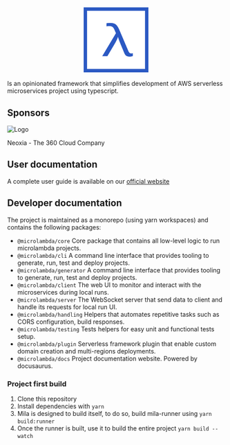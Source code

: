 <h1 align="center"></h1>
<p align="center">
  <img width="150" height="150" src="https://raw.githubusercontent.com/microlambda/.github/e6430357d33bcadea731c5979c5f837afb6a9d8f/logo-blue.svg" alt="Logo"/>
</p>

Is an opinionated framework that simplifies development of AWS serverless microservices
project using typescript.

## Sponsors

<img width="150" height="150" src="https://avatars.githubusercontent.com/u/1021573?s=50" alt="Logo"/>

Neoxia - The 360 Cloud Company

## User documentation

A complete user guide is available on our [official website](https://microlambda.dev)

## Developer documentation

The project is maintained as a monorepo (using yarn workspaces) and contains the following packages:

* `@microlambda/core` Core package that contains all low-level logic to run microlambda projects.
* `@microlambda/cli` A command line interface that provides tooling to generate, run, test and deploy projects.
* `@microlambda/generator` A command line interface that provides tooling to generate, run, test and deploy projects.
* `@microlambda/client` The web UI to monitor and interact with the microservices during local runs.
* `@microlambda/server` The WebSocket server that send data to client and handle its requests for local run UI.
* `@microlambda/handling` Helpers that automates repetitive tasks such as CORS configuration, build responses.
* `@microlambda/testing` Tests helpers for easy unit and functional tests setup. 
* `@microlambda/plugin` Serverless framework plugin that enable custom domain creation and multi-regions deployments. 
* `@microlambda/docs` Project documentation website. Powered by docusaurus.

### Project first build

1. Clone this repository
2. Install dependencies with `yarn`
3. Mila is designed to build itself, to do so, build mila-runner using ``yarn build:runner``
4. Once the runner is built, use it to build the entire project ``yarn build --watch``
